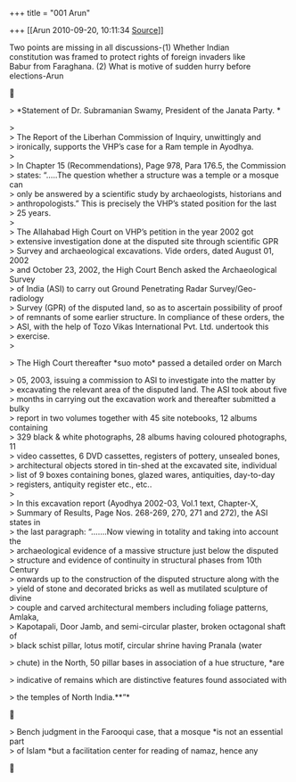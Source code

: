 +++
title = "001 Arun"

+++
[[Arun	2010-09-20, 10:11:34 [Source](https://groups.google.com/g/bvparishat/c/fEAoqRzkQPI)]]



Two points are missing in all discussions-(1) Whether Indian  
constitution was framed to protect rights of foreign invaders like  
Babur from Faraghana. (2) What is motive of sudden hurry before  
elections-Arun  



\> \*Statement of Dr. Subramanian Swamy, President of the Janata Party. \*  

\>  
\>    The Report of the Liberhan Commission of Inquiry, unwittingly and  
\> ironically, supports the VHP’s case for a Ram temple in Ayodhya.  
\>  
\>    In Chapter 15 (Recommendations), Page 978, Para 176.5, the Commission  
\> states: “…..The question whether a structure was a temple or a mosque can  
\> only be answered by a scientific study by archaeologists, historians and  
\> anthropologists.” This is precisely the VHP’s stated position for the last  
\> 25 years.  
\>  
\>    The Allahabad High Court on VHP’s petition in the year 2002 got  
\> extensive investigation done at the disputed site through scientific GPR  
\> Survey and archaeological excavations. Vide orders, dated August 01, 2002  
\> and October 23, 2002, the High Court Bench asked the Archaeological Survey  
\> of India (ASI) to carry out Ground Penetrating Radar Survey/Geo-radiology  
\> Survey (GPR) of the disputed land, so as to ascertain possibility of proof  
\> of remnants of some earlier structure. In compliance of these orders, the  
\> ASI, with the help of Tozo Vikas International Pvt. Ltd. undertook this  
\> exercise.  
\>  

\>    The High Court thereafter \*suo moto\* passed a detailed order on March  

\> 05, 2003, issuing a commission to ASI to investigate into the matter by  
\> excavating the relevant area of the disputed land. The ASI took about five  
\> months in carrying out the excavation work and thereafter submitted a bulky  
\> report in two volumes together with 45 site notebooks, 12 albums containing  
\> 329 black & white photographs, 28 albums having coloured photographs, 11  
\> video cassettes, 6 DVD cassettes, registers of pottery, unsealed bones,  
\> architectural objects stored in tin-shed at the excavated site, individual  
\> list of 9 boxes containing bones, glazed wares, antiquities, day-to-day  
\> registers, antiquity register etc., etc..  
\>  
\>    In this excavation report (Ayodhya 2002-03, Vol.1 text, Chapter-X,  
\> Summary of Results, Page Nos. 268-269, 270, 271 and 272), the ASI states in  
\> the last paragraph: “…….Now viewing in totality and taking into account the  
\> archaeological evidence of a massive structure just below the disputed  
\> structure and evidence of continuity in structural phases from 10th Century  
\> onwards up to the construction of the disputed structure along with the  
\> yield of stone and decorated bricks as well as mutilated sculpture of divine  
\> couple and carved architectural members including foliage patterns, Amlaka,  
\> Kapotapali, Door Jamb, and semi-circular plaster, broken octagonal shaft of  
\> black schist pillar, lotus motif, circular shrine having Pranala (water  

\> chute) in the North, 50 pillar bases in association of a hue structure, \*are  

\> indicative of remains which are distinctive features found associated with  

\> the temples of North India.\*\*”\*  



\> Bench judgment in the Farooqui case, that a mosque \*is not an essential part  
\> of Islam \*but a facilitation center for reading of namaz, hence any  



